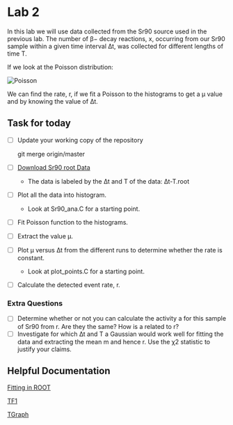 # Lab 2

In this lab we will use data collected from the Sr90 source used in the previous lab. The number of β− decay reactions, x, occurring from our Sr90 sample within a given time interval ∆t, was collected for different lengths of time T.

If we look at the Poisson distribution:

![Poisson](https://latex.codecogs.com/png.latex?\large&space;P(x;r\Delta&space;t)&space;=&space;\frac{(r\Delta&space;t)&space;^&space;x}{x!}&space;e^{-r\Delta&space;t}&space;=&space;\frac{\mu^&space;x}{x!}&space;e^{-\mu})

We can find the rate, r, if we fit a Poisson to the histograms to get a μ value and by knowing the value of ∆t.

## Task for today

-   [ ] Update your working copy of the repository

    git merge origin/master

-   [ ] [Download Sr90 root Data](http://boson.physics.sc.edu/~gothe/511-S16/rootlab/PHYS511L-S16/Sr90-data.html)
    -   The data is labeled by the ∆t and T of the data: ∆t-T.root
-   [ ] Plot all the data into histogram.
    -   Look at Sr90_ana.C for a starting point.
-   [ ] Fit Poisson function to the histograms.
-   [ ] Extract the value μ.
-   [ ] Plot μ versus ∆t from the different runs to determine whether the rate is constant.
    -   Look at plot_points.C for a starting point.
-   [ ] Calculate the detected event rate, r.

### Extra Questions

-   [ ] Determine whether or not you can calculate the activity a for this sample of Sr90 from r. Are they the same? How is a related to r?
-   [ ] Investigate for which ∆t and T a Gaussian would work well for fitting the data and extracting the mean m and hence r. Use the χ2 statistic to justify your claims.

## Helpful Documentation

[Fitting in ROOT](https://root.cern.ch/root/html534/guides/users-guide/FittingHistograms.html)

[TF1](https://root.cern.ch/doc/v612/classTF1.html)

[TGraph](https://root.cern.ch/doc/master/classTGraph.html)
